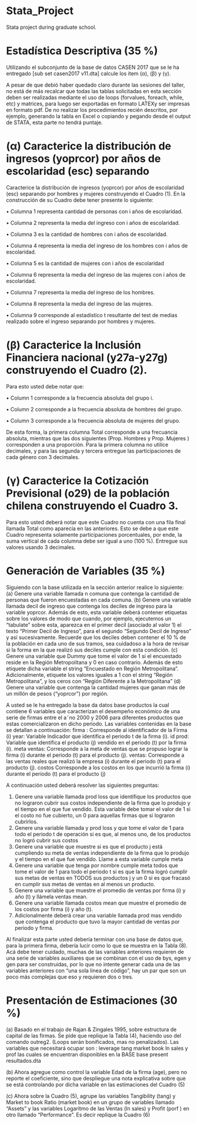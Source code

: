 # Stata_Project
Stata project during graduate school.

# Estadística Descriptiva (35 %)

Utilizando el subconjunto de la base de datos CASEN 2017 que se le ha entregado [sub set casen2017 v11.dta] calcule los ítem (α), (β) y (γ). 

A pesar de que debió haber quedado claro durante las sesiones del
taller, no está de más recalcar que todas las tablas solicitadas en esta sección deben ser realizadas
mediante el uso de loops (forvalues, foreach, while, etc) y matrices, para luego ser exportadas en
formato LATEXy ser impresas en formato pdf. De no realizar los procedimientos recién descritos, por
ejemplo, generando la tabla en Excel o copiando y pegando desde el output de STATA, esta parte
no tendrá puntaje.

# (α) Caracterice la distribución de ingresos (yoprcor) por años de escolaridad (esc) separando
Caracterice la distribución de ingresos (yoprcor) por años de escolaridad (esc) separando por hombres y mujeres construyendo el Cuadro (1). 
En la construcción de su Cuadro debe
tener presente lo siguiente:

• Columna 1 representa cantidad de personas con i años de escolaridad.

• Columna 2 representa la media del ingreso con i años de escolaridad.

• Columna 3 es la cantidad de hombres con i años de escolaridad.

• Columna 4 representa la media del ingreso de los hombres con i años de escolaridad.

• Columna 5 es la cantidad de mujeres con i años de escolaridad

• Columna 6 representa la media del ingreso de las mujeres con i años de escolaridad.

• Columna 7 representa la media del ingreso de los hombres.

• Columna 8 representa la media del ingreso de las mujeres.

• Columna 9 corresponde al estadístico t resultante del test de medias realizado sobre el ingreso
separando por hombres y mujeres.

# (β) Caracterice la Inclusión Financiera nacional (y27a-y27g) construyendo el Cuadro (2).
Para esto usted debe notar que:

• Column 1 corresponde a la frecuencia absoluta del grupo i.

• Column 2 corresponde a la frecuencia absoluta de hombres del grupo.

• Column 3 corresponde a la frecuencia absoluta de mujeres del grupo.

De esta forma, la primera columna Total corresponde a una frecuancia absoluta, mientras
que las dos siguientes (Prop. Hombres y Prop. Mujeres ) corresponden a una proporción.
Para la primera columna no utilice decimales, y para las segunda y tercera entregue las
participaciones de cada género con 3 decimales.

# (γ) Caracterice la Cotización Previsional (o29) de la población chilena construyendo el Cuadro 3.
Para esto usted deberá notar que este Cuadro no cuenta con una fila final llamada
Total como aparecía en las anteriores. Esto se debe a que este Cuadro representa solamente
participaciones porcentuales, por ende, la suma vertical de cada columna debe ser igual a uno
(100 %). Entregue sus valores usando 3 decimales.

# Generación de Variables (35 %)

Siguiendo con la base utilizada en la sección anterior realice lo siguiente:
(a) Genere una variable llamada n comuna que contenga la cantidad de personas que fueron
encuestadas en cada comuna.
(b) Genere una variable llamada decil de ingreso que contenga los deciles de ingreso para la
variable yoprcor. Además de esto, esta variable deberá contener etiquetas sobre los valores
de modo que cuando, por ejemplo, ejecutemos un “tabulate” sobre esta, aparezca en el primer
decil (asociado al valor 1) el texto “Primer Decil de Ingreso”, para el segundo “Segundo
Decil de Ingreso” y así sucesivamente. Recuerde que los deciles deben contener el 10 % de la
población en cada uno de sus tramos, sea cuidadoso a la hora de revisar si la forma en la que
realizó sus deciles cumple con esta condición.
(c) Genere una variable que Dummy que tome el valor de 1 si el encuestado reside en la Región
Metropolitana y 0 en caso contrario. Además de esto etiquete dicha variable el string “Encuestado en Región Metropolitana”. Adicionalmente, etiquete los valores iguales a 1 con
el string “Región Metropolitana”, y los ceros con “Región Diferente a la Metropolitana”
(d) Genere una variable que contenga la cantidad mujeres que ganan más de un millón de pesos
(“yoprcor”) por región.

A usted se le ha entregado la base da datos base productos la cual contiene 6 variables que
caracterizan el desempeño económico de una serie de firmas entre el a˜no 2000 y 2006 para diferentes
productos que estas comercializaron en dicho periodo. Las variables contenidas en la base se detallan
a continuación:
firma : Corresponde al identificador de la Firma (i)
year: Variable Indicador que identifica el periodo t de la firma (i).
id prod: Variable que identifica el producto (j) vendido en el periodo (t) por la firma (i).
meta ventas: Corresponde a la meta de ventas que se propuso lograr la firma (i) durante el
periodo (t) para el producto (j).
ventas: Corresponde a las ventas reales que realizó la empresa (i) durante el periodo (t) para
el producto (j).
costos Corresponde a los costos en los que incurrió la firma (i) durante el periodo (t) para
el producto (j)

A continuación usted deberá resolver las siguientes preguntas:
1. Genere una variable llamada prod loss que identifique los productos que no lograron cubrir
sus costos independiente de la firma que lo produjo y el tiempo en el que fue vendido. Esta
variable debe tomar el valor de 1 si el costo no fue cubierto, un 0 para aquellas firmas que si
lograron cubrirlos.
2. Genere una variable llamada y prod loss y que tome el valor de 1 para todo el periodo t
de operación si es que, al menos uno, de los productos no logró cubrir sus costos
3. Genere una variable que muestre si es que el producto j está cumpliendo su meta de ventas
independiente de la firma que lo produjo y el tiempo en el que fue vendido. Llame a esta
variable cumple meta
4. Genere una variable que tenga por nombre cumple meta todos que tome el valor de 1
para todo el periodo t si es que la firma logró cumplir sus metas de ventas en TODOS
sus productos j y un 0 si es que fracasó en cumplir sus metas de ventas en al menos un
producto.
5. Genere una variable que muestre el promedio de ventas por firma (i) y año (t) y llámela
ventas mean.
6. Genere una variable llamada costos mean que muestre el promedio de los costos por firma
(i) y año (t).
7. Adicionalmente deberá crear una variable llamada prod mas vendido que contenga el producto que tuvo la mayor cantidad de ventas por periodo y firma.

Al finalizar esta parte usted debería terminar con una base de datos que, para la primera
firma, debería lucir como lo que se muestra en la Tabla (8). Acá debe tener cuidado, muchas
de las variables anteriores requieren de una serie de variables auxiliares que se combinan con
el uso de bys, egen y gen para ser construidas, por lo que no intente generar cada una
de las variables anteriores con “una sola linea de código”, hay un par que son un poco más
complejas que eso y requieren dos o tres.


# Presentación de Estimaciones (30 %)
(a) Basado en el trabajo de Rajan & Zingales 1995, sobre estructura de capital de las firmas. Se
pide que replique la Tabla (4), haciendo uso del comando outreg2. (Loops serán bonificados, mas
no penalizados). Las variables que necesitará ocupar son : leverage tang market book ln sales y
prof las cuales se encuentran disponibles en la BASE base present resultados.dta

(b) Ahora agregue como control la variable Edad de la firma (age), pero no reporte el coeficiente,
sino que despliegue una nota explicativa sobre que se está controlando por dicha variable en las
estimaciones del Cuadro (5)

(c) Ahora sobre la Cuadro (5), agrupe las variables Tangibility (tang) y Market to book Ratio
(market book) en un grupo de variables llamado “Assets” y las variables Logaritmo de las
Ventas (ln sales) y Profit (porf ) en otro llamado “Performance”. Es decir replique la Cuadro (6)







